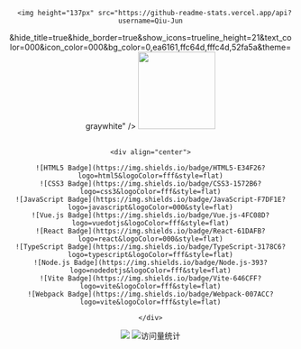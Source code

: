 <div align="center">
   <!-- 参考https://github.com/anuraghazra/github-readme-stats => https://github-readme-stats-git-masterrstaa-rickstaa.vercel.app -->

   <!-- GitHub 数据统计 -->
   <p align="center">

      <img height="137px" src="https://github-readme-stats.vercel.app/api?username=Qiu-Jun
&hide_title=true&hide_border=true&show_icons=trueline_height=21&text_color=000&icon_color=000&bg_color=0,ea6161,ffc64d,fffc4d,52fa5a&theme=graywhite" />
      <img height="137px" src="https://github-readme-stats.vercel.app/api/top-langs/?username=Qiu-Jun
&hide_title=true&hide_border=true&layout=compact&langs_count=6&text_color=000&icon_color=fff&bg_color=0,52fa5a,4dfcff,c64dff&theme=graywhite" /><br><br>

   </p>

    <div align="center">

    ![HTML5 Badge](https://img.shields.io/badge/HTML5-E34F26?logo=html5&logoColor=fff&style=flat)
    ![CSS3 Badge](https://img.shields.io/badge/CSS3-1572B6?logo=css3&logoColor=fff&style=flat)
    ![JavaScript Badge](https://img.shields.io/badge/JavaScript-F7DF1E?logo=javascript&logoColor=000&style=flat)
    ![Vue.js Badge](https://img.shields.io/badge/Vue.js-4FC08D?logo=vuedotjs&logoColor=fff&style=flat)
    ![React Badge](https://img.shields.io/badge/React-61DAFB?logo=react&logoColor=000&style=flat)
    ![TypeScript Badge](https://img.shields.io/badge/TypeScript-3178C6?logo=typescript&logoColor=fff&style=flat)
    ![Node.js Badge](https://img.shields.io/badge/Node.js-393?logo=nodedotjs&logoColor=fff&style=flat)
    ![Vite Badge](https://img.shields.io/badge/Vite-646CFF?logo=vite&logoColor=fff&style=flat)
    ![Webpack Badge](https://img.shields.io/badge/Webpack-007ACC?logo=vite&logoColor=fff&style=flat)
      
    </div>
   
   <p align="center">
      <a href="https://juneqiu.gitee.io/blog_build"><img src="https://img.shields.io/badge/Website-博客-blue" /></a>
      <img src="https://komarev.com/ghpvc/?username=Qiu-Jun&label=Views&color=0e75b6&style=flat" alt="访问量统计" />
   </p>
                                          
</div>
